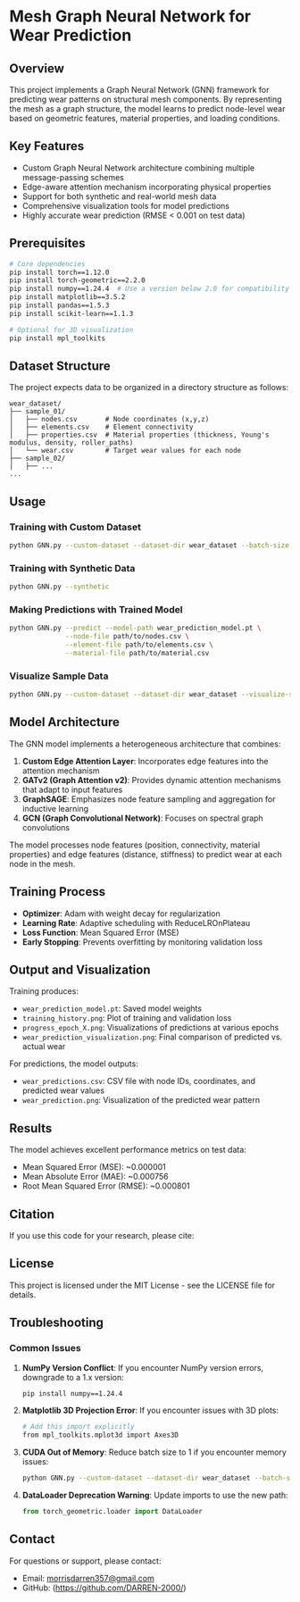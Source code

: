 # Mesh Graph Neural Network for Wear Prediction

## Overview

This project implements a Graph Neural Network (GNN) framework for predicting wear patterns on structural mesh components. By representing the mesh as a graph structure, the model learns to predict node-level wear based on geometric features, material properties, and loading conditions.

## Key Features

- Custom Graph Neural Network architecture combining multiple message-passing schemes
- Edge-aware attention mechanism incorporating physical properties
- Support for both synthetic and real-world mesh data
- Comprehensive visualization tools for model predictions
- Highly accurate wear prediction (RMSE < 0.001 on test data)

## Prerequisites

```bash
# Core dependencies
pip install torch==1.12.0
pip install torch-geometric==2.2.0
pip install numpy==1.24.4  # Use a version below 2.0 for compatibility
pip install matplotlib==3.5.2
pip install pandas==1.5.3
pip install scikit-learn==1.1.3

# Optional for 3D visualization
pip install mpl_toolkits
```

## Dataset Structure

The project expects data to be organized in a directory structure as follows:

```
wear_dataset/
├── sample_01/
│   ├── nodes.csv       # Node coordinates (x,y,z)
│   ├── elements.csv    # Element connectivity 
│   ├── properties.csv  # Material properties (thickness, Young's modulus, density, roller_paths)
│   └── wear.csv        # Target wear values for each node
├── sample_02/
│   ├── ...
...
```

## Usage

### Training with Custom Dataset

```bash
python GNN.py --custom-dataset --dataset-dir wear_dataset --batch-size 1
```

### Training with Synthetic Data

```bash
python GNN.py --synthetic
```

### Making Predictions with Trained Model

```bash
python GNN.py --predict --model-path wear_prediction_model.pt \
              --node-file path/to/nodes.csv \
              --element-file path/to/elements.csv \
              --material-file path/to/material.csv
```

### Visualize Sample Data

```bash
python GNN.py --custom-dataset --dataset-dir wear_dataset --visualize-samples
```

## Model Architecture

The GNN model implements a heterogeneous architecture that combines:

1. **Custom Edge Attention Layer**: Incorporates edge features into the attention mechanism
2. **GATv2 (Graph Attention v2)**: Provides dynamic attention mechanisms that adapt to input features
3. **GraphSAGE**: Emphasizes node feature sampling and aggregation for inductive learning
4. **GCN (Graph Convolutional Network)**: Focuses on spectral graph convolutions

The model processes node features (position, connectivity, material properties) and edge features (distance, stiffness) to predict wear at each node in the mesh.

## Training Process

- **Optimizer**: Adam with weight decay for regularization
- **Learning Rate**: Adaptive scheduling with ReduceLROnPlateau
- **Loss Function**: Mean Squared Error (MSE)
- **Early Stopping**: Prevents overfitting by monitoring validation loss

## Output and Visualization

Training produces:
- `wear_prediction_model.pt`: Saved model weights
- `training_history.png`: Plot of training and validation loss
- `progress_epoch_X.png`: Visualizations of predictions at various epochs
- `wear_prediction_visualization.png`: Final comparison of predicted vs. actual wear

For predictions, the model outputs:
- `wear_predictions.csv`: CSV file with node IDs, coordinates, and predicted wear values
- `wear_prediction.png`: Visualization of the predicted wear pattern

## Results

The model achieves excellent performance metrics on test data:
- Mean Squared Error (MSE): ~0.000001
- Mean Absolute Error (MAE): ~0.000756
- Root Mean Squared Error (RMSE): ~0.000801

## Citation

If you use this code for your research, please cite:


## License

This project is licensed under the MIT License - see the LICENSE file for details.

## Troubleshooting

### Common Issues

1. **NumPy Version Conflict**: If you encounter NumPy version errors, downgrade to a 1.x version:
   ```bash
   pip install numpy==1.24.4
   ```

2. **Matplotlib 3D Projection Error**: If you encounter issues with 3D plots:
   ```bash
   # Add this import explicitly
   from mpl_toolkits.mplot3d import Axes3D
   ```

3. **CUDA Out of Memory**: Reduce batch size to 1 if you encounter memory issues:
   ```bash
   python GNN.py --custom-dataset --dataset-dir wear_dataset --batch-size 1
   ```

4. **DataLoader Deprecation Warning**: Update imports to use the new path:
   ```python
   from torch_geometric.loader import DataLoader
   ```

## Contact

For questions or support, please contact:
- Email: morrisdarren357@gmail.com
- GitHub: (https://github.com/DARREN-2000/)
